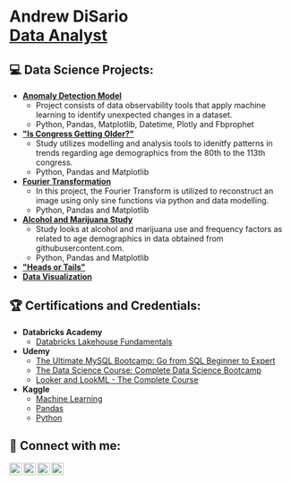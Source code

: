<h1>Andrew DiSario <br/>
<a href="https://www.linkedin.com/in/andrew-disario/">Data Analyst</a>


<h2>💻 Data Science Projects:</h2>

- <b>[Anomaly Detection Model](https://github.com/andrew-disario/anomaly-detction-model/)</b>
  - Project consists of data observability tools that apply machine learning to identify unexpected changes in a dataset.
  - Python, Pandas, Matplotlib, Datetime, Plotly and Fbprophet
- <b>["Is Congress Getting Older?"](https://github.com/andrew-disario/is-congress-getting-older)</b>
  - Study utilizes modelling and analysis tools to idenitfy patterns in trends regarding age demographics from the 80th to the 113th congress.
  - Python, Pandas and Matplotlib
- <b>[Fourier Transformation](https://github.com/andrew-disario/fourier-transformation)</b>
  - In this project, the Fourier Transform is utilized to reconstruct an image using only sine functions via python and data modelling.
  - Python, Pandas and Matplotlib
- <b>[Alcohol and Marijuana Study](https://github.com/andrew-disario/alcohol-and-marijuana-study)</b>
  - Study looks at alcohol and marijuana use and frequency factors as related to age demographics in data obtained from githubusercontent.com.
  - Python, Pandas and Matplotlib
- <b>["Heads or Tails"](https://github.com/andrew-disario/heads-or-tails)</b>
- <b>[Data Visualization](https://github.com/andrew-disario/data-visualization)</b>

<h2>🏆 Certifications and Credentials:</h2>

- <b> Databricks Academy </b>
  - [Databricks Lakehouse Fundamentals](https://credentials.databricks.com/e222513d-37e7-47f3-af43-9b12641fdea7)
- <b> Udemy </b>
  - [The Ultimate MySQL Bootcamp: Go from SQL Beginner to Expert](https://www.udemy.com/certificate/UC-3a42f5f2-3b30-47dc-a05a-efee049712af/)
  - [The Data Science Course: Complete Data Science Bootcamp](https://www.udemy.com/certificate/UC-a9623e85-b4af-4fde-addf-98dfe062ee55/)
  - [Looker and LookML - The Complete Course](https://www.udemy.com/certificate/UC-0190f1b7-1a93-4fba-82c7-6e48a5a227b2/)
- <b> Kaggle </b>
  - [Machine Learning](https://www.kaggle.com/learn/certification/drewdisario/intro-to-machine-learning)
  - [Pandas](https://www.kaggle.com/learn/certification/drewdisario/pandas)
  - [Python](https://www.kaggle.com/learn/certification/drewdisario/python)
  



<h2> 📱 Connect with me:</h2>

[<img align="left" alt="Andrew DiSario | Email" width="22px" src="https://cdn.jsdelivr.net/npm/simple-icons@3.13.0/icons/gmail.svg" />][gmail]
[<img align="left" alt="Andrew DiSario | LinkedIn" width="22px" src="https://cdn.jsdelivr.net/npm/simple-icons@v3/icons/linkedin.svg" />][linkedin]
[<img align="left" alt="Andrew DiSario | Instagram" width="22px" src="https://cdn.jsdelivr.net/npm/simple-icons@v3/icons/instagram.svg" />][instagram]
[<img align="left" alt="Andrew DiSario | Discord" width="22px" src="https://cdn.jsdelivr.net/npm/simple-icons@3.13.0/icons/discord.svg" />][discord]

[gmail]: mailto:awd5143@gmail.com
[linkedin]: https://www.linkedin.com/in/andrew-disario/
[instagram]: https://www.instagram.com/drewdisario/
[discord]: https://discord.gg/FTMHHYZc

<!--
**joshmadakor1/joshmadakor1** is a ✨ _special_ ✨ repository because its `README.md` (this file) appears on your GitHub profile.

Here are some ideas to get you started:

- 🔭 I’m currently working on ...
- 🌱 I’m currently learning ...
- 👯 I’m looking to collaborate on ...
- 🤔 I’m looking for help with ...
- 💬 Ask me about ...
- 📫 How to reach me: ...
- 😄 Pronouns: ...
- ⚡ Fun fact: ...
-->
